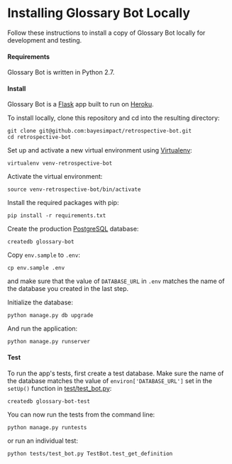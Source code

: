 # Installing Glossary Bot Locally

Follow these instructions to install a copy of Glossary Bot locally for development and testing.

#### Requirements

Glossary Bot is written in Python 2.7.

#### Install

Glossary Bot is a [Flask](http://flask.pocoo.org/) app built to run on [Heroku](https://heroku.com/).

To install locally, clone this repository and cd into the resulting directory:

```
git clone git@github.com:bayesimpact/retrospective-bot.git
cd retrospective-bot
```

Set up and activate a new virtual environment using [Virtualenv](https://github.com/codeforamerica/howto/blob/master/Python-Virtualenv.md):

```
virtualenv venv-retrospective-bot
```

Activate the virtual environment:

```
source venv-retrospective-bot/bin/activate
```

Install the required packages with pip:

```
pip install -r requirements.txt
```

Create the production [PostgreSQL](https://github.com/codeforamerica/howto/blob/master/PostgreSQL.md) database:

```
createdb glossary-bot
```

Copy `env.sample` to `.env`:

```
cp env.sample .env
```

and make sure that the value of `DATABASE_URL` in `.env` matches the name of the database you created in the last step.

Initialize the database:

```
python manage.py db upgrade
```

And run the application:

```
python manage.py runserver
```

#### Test

To run the app's tests, first create a test database. Make sure the name of the database matches the value of `environ['DATABASE_URL']` set in the `setUp()` function in [test/test_bot.py](https://github.com/bayesimpact/retrospective-bot/blob/master/tests/test_bot.py):

```
createdb glossary-bot-test
```

You can now run the tests from the command line:

```
python manage.py runtests
```

or run an individual test:

```
python tests/test_bot.py TestBot.test_get_definition
```
